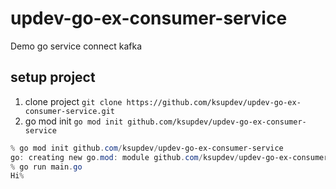# updev-go-ex-consumer-service
Demo go service connect kafka

## setup project
1. clone project ``git clone https://github.com/ksupdev/updev-go-ex-consumer-service.git``
2. go mod init ``go mod init github.com/ksupdev/updev-go-ex-consumer-service``
```powershell
% go mod init github.com/ksupdev/updev-go-ex-consumer-service
go: creating new go.mod: module github.com/ksupdev/updev-go-ex-consumer-service
% go run main.go
Hi%   
```
